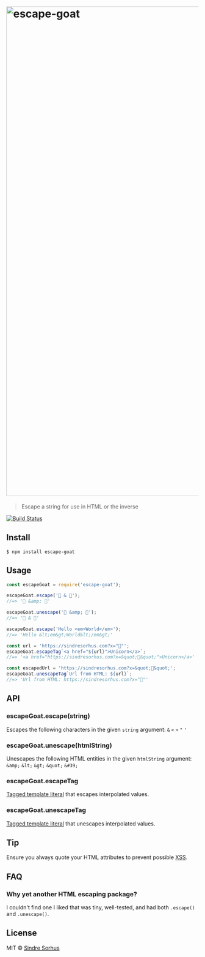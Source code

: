<h1>
	<img src="logo.jpg" width="1280" alt="escape-goat">
</h1>

> Escape a string for use in HTML or the inverse

[![Build Status](https://travis-ci.org/sindresorhus/escape-goat.svg?branch=master)](https://travis-ci.org/sindresorhus/escape-goat)


## Install

```
$ npm install escape-goat
```


## Usage

```js
const escapeGoat = require('escape-goat');

escapeGoat.escape('🦄 & 🐐');
//=> '🦄 &amp; 🐐'

escapeGoat.unescape('🦄 &amp; 🐐');
//=> '🦄 & 🐐'

escapeGoat.escape('Hello <em>World</em>');
//=> 'Hello &lt;em&gt;World&lt;/em&gt;'

const url = 'https://sindresorhus.com?x="🦄"';
escapeGoat.escapeTag`<a href="${url}">Unicorn</a>`;
//=> '<a href="https://sindresorhus.com?x=&quot;🦄&quot;">Unicorn</a>'

const escapedUrl = 'https://sindresorhus.com?x=&quot;🦄&quot;';
escapeGoat.unescapeTag`Url from HTML: ${url}`;
//=> 'Url from HTML: https://sindresorhus.com?x="🦄"'
```


## API

### escapeGoat.escape(string)

Escapes the following characters in the given `string` argument: `&` `<` `>` `"` `'`

### escapeGoat.unescape(htmlString)

Unescapes the following HTML entities in the given `htmlString` argument: `&amp;` `&lt;` `&gt;` `&quot;` `&#39;`

### escapeGoat.escapeTag

[Tagged template literal](https://developer.mozilla.org/en/docs/Web/JavaScript/Reference/Template_literals#Tagged_template_literals) that escapes interpolated values.

### escapeGoat.unescapeTag

[Tagged template literal](https://developer.mozilla.org/en/docs/Web/JavaScript/Reference/Template_literals#Tagged_template_literals) that unescapes interpolated values.

## Tip

Ensure you always quote your HTML attributes to prevent possible [XSS](https://en.wikipedia.org/wiki/Cross-site_scripting).


## FAQ

### Why yet another HTML escaping package?

I couldn't find one I liked that was tiny, well-tested, and had both `.escape()` and `.unescape()`.


## License

MIT © [Sindre Sorhus](https://sindresorhus.com)
